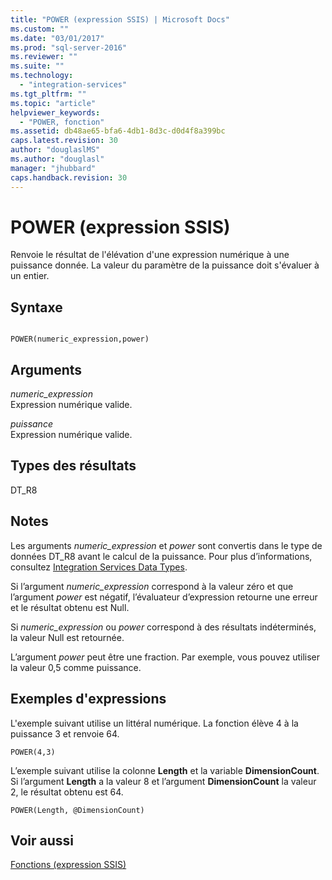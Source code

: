 ```yaml
---
title: "POWER (expression SSIS) | Microsoft Docs"
ms.custom: ""
ms.date: "03/01/2017"
ms.prod: "sql-server-2016"
ms.reviewer: ""
ms.suite: ""
ms.technology: 
  - "integration-services"
ms.tgt_pltfrm: ""
ms.topic: "article"
helpviewer_keywords: 
  - "POWER, fonction"
ms.assetid: db48ae65-bfa6-4db1-8d3c-d0d4f8a399bc
caps.latest.revision: 30
author: "douglaslMS"
ms.author: "douglasl"
manager: "jhubbard"
caps.handback.revision: 30
---
```

# POWER (expression SSIS)
  Renvoie le résultat de l'élévation d'une expression numérique à une puissance donnée. La valeur du paramètre de la puissance doit s'évaluer à un entier.  
  
## Syntaxe  
  
```  
  
POWER(numeric_expression,power)  
```  
  
## Arguments  
 *numeric_expression*  
 Expression numérique valide.  
  
 *puissance*  
 Expression numérique valide.  
  
## Types des résultats  
 DT_R8  
  
## Notes  
 Les arguments *numeric_expression* et *power* sont convertis dans le type de données DT_R8 avant le calcul de la puissance. Pour plus d’informations, consultez [Integration Services Data Types](../../integration-services/data-flow/integration-services-data-types.md).  
  
 Si l’argument *numeric_expression* correspond à la valeur zéro et que l’argument *power* est négatif, l’évaluateur d’expression retourne une erreur et le résultat obtenu est Null.  
  
 Si *numeric_expression* ou *power* correspond à des résultats indéterminés, la valeur Null est retournée.  
  
 L’argument *power* peut être une fraction. Par exemple, vous pouvez utiliser la valeur 0,5 comme puissance.  
  
## Exemples d'expressions  
 L'exemple suivant utilise un littéral numérique. La fonction élève 4 à la puissance 3 et renvoie 64.  
  
```  
POWER(4,3)  
```  
  
 L’exemple suivant utilise la colonne **Length** et la variable **DimensionCount**. Si l’argument **Length** a la valeur 8 et l’argument **DimensionCount** la valeur 2, le résultat obtenu est 64.  
  
```  
POWER(Length, @DimensionCount)   
```  
  
## Voir aussi  
 [Fonctions &#40;expression SSIS&#41;](../../integration-services/expressions/functions-ssis-expression.md)  
  
  